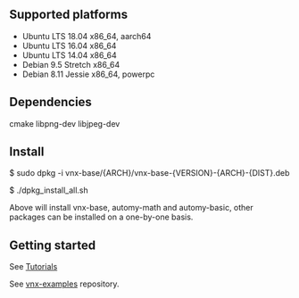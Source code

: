 
## Supported platforms

- Ubuntu LTS 18.04 x86_64, aarch64
- Ubuntu LTS 16.04 x86_64
- Ubuntu LTS 14.04 x86_64
- Debian 9.5 Stretch x86_64
- Debian 8.11 Jessie x86_64, powerpc

## Dependencies

cmake libpng-dev libjpeg-dev

## Install

$ sudo dpkg -i vnx-base/{ARCH}/vnx-base-{VERSION}-{ARCH}-{DIST}.deb

$ ./dpkg_install_all.sh

Above will install vnx-base, automy-math and automy-basic, other packages can be installed on a one-by-one basis.

## Getting started

See [Tutorials](http://www.automyinc.com/file/automy-modules/vnx-base/doc/doxygen/html/index.html)

See [vnx-examples](https://github.com/automyinc/vnx-examples) repository.
